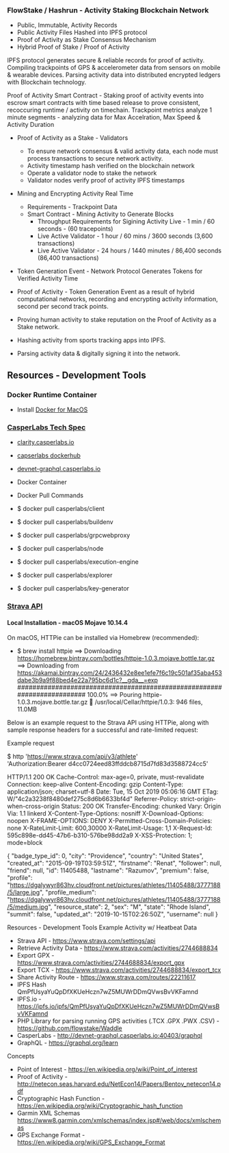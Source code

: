 ### FlowStake / Hashrun - Activity Staking Blockchain Network
* Public, Immutable, Activity Records
* Public Activity Files Hashed into IPFS protocol
* Proof of Activity as Stake Consensus Mechanism
* Hybrid Proof of Stake / Proof of Activity

IPFS protocol generates secure & reliable records for proof of activity.
Compiling trackpoints of GPS & accelerometer data from sensors on mobile & wearable devices.
Parsing activity data into distributed encrypted ledgers with Blockchain technology.

Proof of Activity Smart Contract - Staking proof of activity events into escrow smart contracts with time based release to prove consistent, recoccuring runtime / activity on timechain. Trackpoint metrics analyze 1 minute segments - analyzing data for Max Accelration, Max Speed & Activity Duration

-  Proof of Activity as a Stake - Validators
    * To ensure network consensus & valid activity data, each node must process transactions to secure network activity.
    * Activity timestamp hash verified on the blockchain network
    * Operate a validator node to stake the network 
    * Validator nodes verify proof of activity IPFS timestamps

- Mining and Encrypting Activity Real Time
    - Requirements - Trackpoint Data
    - Smart Contract - Mining Activity to Generate Blocks
        - Throughput Requirements for Sigining Activity Live - 1 min / 60 seconds - (60 tracepoints)
        - Live Active Validator - 1 hour / 60 mins / 3600 seconds (3,600 transactions)
        - Live Active Validator - 24 hours / 1440 minutes / 86,400 seconds (86,400 transactions) 

- Token Generation Event - Network Protocol Generates Tokens for Verified Activity Time
- Proof of Activity - Token Generation Event as a result of hybrid computational networks, recording and encrypting activity information, second per second track points.
- Proving human activity to stake reputation on the Proof of Activity as a Stake network.
- Hashing activity from sports tracking apps into IPFS.
- Parsing activity data & digitally signing it into the network.
    
    
## Resources - Development Tools

### Docker Runtime Container

* Install [Docker for MacOS](https://docs.docker.com/docker-for-mac/install/)

### [CasperLabs Tech Spec](https://techspec.casperlabs.io)
* [clarity.casperlabs.io](https://clarity.casperlabs.io/#/)
* [capserlabs dockerhub](https://hub.docker.com/u/casperlabs)
* [devnet-graphql.casperlabs.io](http://devnet-graphql.casperlabs.io:40403/graphql)

* Docker Container 
* Docker Pull Commands
* $ docker pull casperlabs/client
* $ docker pull casperlabs/buildenv
* $ docker pull casperlabs/grpcwebproxy
* $ docker pull casperlabs/node
* $ docker pull casperlabs/execution-engine
* $ docker pull casperlabs/explorer
* $ docker pull casperlabs/key-generator

### [Strava API](https://www.strava.com/settings/api)
    
#### Local Installation - macOS Mojave 10.14.4
On macOS, HTTPie can be installed via Homebrew (recommended):

* $ brew install httpie
==> Downloading https://homebrew.bintray.com/bottles/httpie-1.0.3.mojave.bottle.tar.gz
==> Downloading from https://akamai.bintray.com/24/2436432e8ee1efe7f6c19c501af35aba453dabe3b9a9f88bed4e22a795bc6d1c?__gda__=exp
######################################################################## 100.0%
==> Pouring httpie-1.0.3.mojave.bottle.tar.gz
🍺  /usr/local/Cellar/httpie/1.0.3: 946 files, 11.0MB

Below is an example request to the Strava API using HTTPie, along with sample response headers for a successful and rate-limited request:

Example request

$ http 'https://www.strava.com/api/v3/athlete' \
    'Authorization:Bearer d4cc0724eed83ffddcb8715d7fd83d3588724cc5'
 
HTTP/1.1 200 OK
Cache-Control: max-age=0, private, must-revalidate
Connection: keep-alive
Content-Encoding: gzip
Content-Type: application/json; charset=utf-8
Date: Tue, 15 Oct 2019 05:06:16 GMT
ETag: W/"4c2a3238f8480def275c8d6b6633bf4d"
Referrer-Policy: strict-origin-when-cross-origin
Status: 200 OK
Transfer-Encoding: chunked
Vary: Origin
Via: 1.1 linkerd
X-Content-Type-Options: nosniff
X-Download-Options: noopen
X-FRAME-OPTIONS: DENY
X-Permitted-Cross-Domain-Policies: none
X-RateLimit-Limit: 600,30000
X-RateLimit-Usage: 1,1
X-Request-Id: 595c898e-dd45-47b6-b310-576be98dd2a9
X-XSS-Protection: 1; mode=block

{
    "badge_type_id": 0,
    "city": "Providence",
    "country": "United States",
    "created_at": "2015-09-19T03:59:51Z",
    "firstname": "Renat",
    "follower": null,
    "friend": null,
    "id": 11405488,
    "lastname": "Razumov",
    "premium": false,
    "profile": "https://dgalywyr863hv.cloudfront.net/pictures/athletes/11405488/3777188/5/large.jpg",
    "profile_medium": "https://dgalywyr863hv.cloudfront.net/pictures/athletes/11405488/3777188/5/medium.jpg",
    "resource_state": 2,
    "sex": "M",
    "state": "Rhode Island",
    "summit": false,
    "updated_at": "2019-10-15T02:26:50Z",
    "username": null
}

    
Resources - Development Tools  Example Activity w/ Heatbeat Data 
* Strava API - https://www.strava.com/settings/api
* Retrieve Activity Data - https://www.strava.com/activities/2744688834
* Export GPX - https://www.strava.com/activities/2744688834/export_gpx
* Export TCX - https://www.strava.com/activities/2744688834/export_tcx
* Share Activity Route - https://www.strava.com/routes/22211617
* IPFS Hash  QmPfUsyaYuQpDfXKUeHczn7wZ5MUWrDDmQVwsBvVKFamnd
* IPFS.io - https://ipfs.io/ipfs/QmPfUsyaYuQpDfXKUeHczn7wZ5MUWrDDmQVwsBvVKFamnd
* PHP Library for parsing running GPS activities (.TCX .GPX .PWX .CSV) - https://github.com/flowstake/Waddle
* CasperLabs - http://devnet-graphql.casperlabs.io:40403/graphql
* GraphQL - https://graphql.org/learn

Concepts
* Point of Interest - https://en.wikipedia.org/wiki/Point_of_interest
* Proof of Activity - http://netecon.seas.harvard.edu/NetEcon14/Papers/Bentov_netecon14.pdf
* Cryptographic Hash Function - https://en.wikipedia.org/wiki/Cryptographic_hash_function
* Garmin XML Schemas https://www8.garmin.com/xmlschemas/index.jsp#/web/docs/xmlschemas
* GPS Exchange Format - https://en.wikipedia.org/wiki/GPS_Exchange_Format
